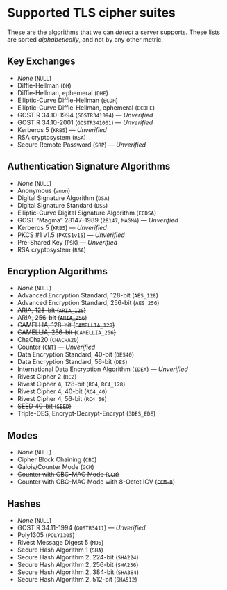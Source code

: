 # Supported TLS cipher suites

These are the algorithms that we can _detect_ a server supports. These lists are sorted _alphabetically_, and not by any other metric.

## Key Exchanges

* _None_ (`NULL`)
* Diffie-Hellman (`DH`)
* Diffie-Hellman, ephemeral (`DHE`)
* Elliptic-Curve Diffie-Hellman (`ECDH`)
* Elliptic-Curve Diffie-Hellman, ephemeral (`ECDHE`)
* GOST R 34.10-1994 (`GOSTR341094`) — _Unverified_
* GOST R 34.10-2001 (`GOSTR341001`) — _Unverified_
* Kerberos 5 (`KRB5`) — _Unverified_
* RSA cryptosystem (`RSA`)
* Secure Remote Password (`SRP`) — _Unverified_

## Authentication Signature Algorithms

* _None_ (`NULL`)
* Anonymous (`anon`)
* Digital Signature Algorithm (`DSA`)
* Digital Signature Standard (`DSS`)
* Elliptic-Curve Digital Signature Algorithm (`ECDSA`)
* GOST “Magma” 28147-1989 (`28147`, `MAGMA`) — _Unverified_
* Kerberos 5 (`KRB5`) — _Unverified_
* PKCS #1 v1.5 (`PKCS1v15`) — _Unverified_
* Pre-Shared Key (`PSK`) — _Unverified_
* RSA cryptosystem (`RSA`)

## Encryption Algorithms

* _None_ (`NULL`)
* Advanced Encryption Standard, 128-bit (`AES_128`)
* Advanced Encryption Standard, 256-bit (`AES_256`)
* ~~ARIA, 128-bit (`ARIA_128`)~~
* ~~ARIA, 256-bit (`ARIA_256`)~~
* ~~CAMELLIA, 128-bit (`CAMELLIA_128`)~~
* ~~CAMELLIA, 256-bit (`CAMELLIA_256`)~~
* ChaCha20 (`CHACHA20`)
* Counter (`CNT`) — _Unverified_
* Data Encryption Standard, 40-bit (`DES40`)
* Data Encryption Standard, 56-bit (`DES`)
* International Data Encryption Algorithm (`IDEA`) — _Unverified_
* Rivest Cipher 2 (`RC2`)
* Rivest Cipher 4, 128-bit (`RC4`, `RC4_128`)
* Rivest Cipher 4, 40-bit (`RC4_40`)
* Rivest Cipher 4, 56-bit (`RC4_56`)
* ~~SEED 40-bit (`SEED`)~~
* Triple-DES, Encrypt-Decrypt-Encrypt (`3DES_EDE`)

## Modes

* _None_ (`NULL`)
* Cipher Block Chaining (`CBC`)
* Galois/Counter Mode (`GCM`)
* ~~Counter with CBC-MAC Mode (`CCM`)~~
* ~~Counter with CBC-MAC Mode with 8-Octet ICV (`CCM-8`)~~

## Hashes

* _None_ (`NULL`)
* GOST R 34.11-1994 (`GOSTR3411`) — _Unverified_
* Poly1305 (`POLY1305`)
* Rivest Message Digest 5 (`MD5`)
* Secure Hash Algorithm 1 (`SHA`)
* Secure Hash Algorithm 2, 224-bit (`SHA224`)
* Secure Hash Algorithm 2, 256-bit (`SHA256`)
* Secure Hash Algorithm 2, 384-bit (`SHA384`)
* Secure Hash Algorithm 2, 512-bit (`SHA512`)

<!--
## Literal cipher suites

* `SSL_FORTEZZA_KEA_WITH_FORTEZZA_CBC_SHA`
* `SSL_FORTEZZA_KEA_WITH_NULL_SHA`
* `TLS_AES_128_GCM_SHA256`
* `TLS_AES_256_GCM_SHA384`
* `TLS_CHACHA20_POLY1305_SHA256`
* `TLS_DH_ANON_EXPORT_WITH_DES40_CBC_SHA`
* `TLS_DH_ANON_EXPORT_WITH_RC4_40_MD5`
* `TLS_DH_ANON_WITH_3DES_EDE_CBC_SHA`
* `TLS_DH_ANON_WITH_AES_128_CBC_SHA`
* `TLS_DH_ANON_WITH_AES_128_CBC_SHA256`
* `TLS_DH_ANON_WITH_AES_128_GCM_SHA256`
* `TLS_DH_ANON_WITH_AES_256_CBC_SHA`
* `TLS_DH_ANON_WITH_AES_256_CBC_SHA256`
* `TLS_DH_ANON_WITH_AES_256_GCM_SHA384`
* `TLS_DH_ANON_WITH_ARIA_128_CBC_SHA256`
* `TLS_DH_ANON_WITH_ARIA_128_GCM_SHA256`
* `TLS_DH_ANON_WITH_ARIA_256_CBC_SHA384`
* `TLS_DH_ANON_WITH_ARIA_256_GCM_SHA384`
* `TLS_DH_ANON_WITH_CAMELLIA_128_CBC_SHA`
* `TLS_DH_ANON_WITH_CAMELLIA_128_CBC_SHA256`
* `TLS_DH_ANON_WITH_CAMELLIA_128_GCM_SHA256`
* `TLS_DH_ANON_WITH_CAMELLIA_256_CBC_SHA`
* `TLS_DH_ANON_WITH_CAMELLIA_256_CBC_SHA256`
* `TLS_DH_ANON_WITH_CAMELLIA_256_GCM_SHA384`
* `TLS_DH_ANON_WITH_DES_CBC_SHA`
* `TLS_DH_ANON_WITH_RC4_128_MD5`
* `TLS_DH_ANON_WITH_SEED_CBC_SHA`
* `TLS_DH_DSS_EXPORT_WITH_DES40_CBC_SHA`
* `TLS_DH_DSS_WITH_3DES_EDE_CBC_SHA`
* `TLS_DH_DSS_WITH_AES_128_CBC_SHA`
* `TLS_DH_DSS_WITH_AES_128_CBC_SHA256`
* `TLS_DH_DSS_WITH_AES_128_GCM_SHA256`
* `TLS_DH_DSS_WITH_AES_256_CBC_SHA`
* `TLS_DH_DSS_WITH_AES_256_CBC_SHA256`
* `TLS_DH_DSS_WITH_AES_256_GCM_SHA384`
* `TLS_DH_DSS_WITH_ARIA_128_CBC_SHA256`
* `TLS_DH_DSS_WITH_ARIA_128_GCM_SHA256`
* `TLS_DH_DSS_WITH_ARIA_256_CBC_SHA384`
* `TLS_DH_DSS_WITH_ARIA_256_GCM_SHA384`
* `TLS_DH_DSS_WITH_CAMELLIA_128_CBC_SHA`
* `TLS_DH_DSS_WITH_CAMELLIA_128_CBC_SHA256`
* `TLS_DH_DSS_WITH_CAMELLIA_128_GCM_SHA256`
* `TLS_DH_DSS_WITH_CAMELLIA_256_CBC_SHA`
* `TLS_DH_DSS_WITH_CAMELLIA_256_CBC_SHA256`
* `TLS_DH_DSS_WITH_CAMELLIA_256_GCM_SHA384`
* `TLS_DH_DSS_WITH_DES_CBC_SHA`
* `TLS_DH_DSS_WITH_SEED_CBC_SHA`
* `TLS_DH_RSA_EXPORT_WITH_DES40_CBC_SHA`
* `TLS_DH_RSA_WITH_3DES_EDE_CBC_SHA`
* `TLS_DH_RSA_WITH_AES_128_CBC_SHA`
* `TLS_DH_RSA_WITH_AES_128_CBC_SHA256`
* `TLS_DH_RSA_WITH_AES_128_GCM_SHA256`
* `TLS_DH_RSA_WITH_AES_256_CBC_SHA`
* `TLS_DH_RSA_WITH_AES_256_CBC_SHA256`
* `TLS_DH_RSA_WITH_AES_256_GCM_SHA384`
* `TLS_DH_RSA_WITH_ARIA_128_CBC_SHA256`
* `TLS_DH_RSA_WITH_ARIA_128_GCM_SHA256`
* `TLS_DH_RSA_WITH_ARIA_256_CBC_SHA384`
* `TLS_DH_RSA_WITH_ARIA_256_GCM_SHA384`
* `TLS_DH_RSA_WITH_CAMELLIA_128_CBC_SHA`
* `TLS_DH_RSA_WITH_CAMELLIA_128_CBC_SHA256`
* `TLS_DH_RSA_WITH_CAMELLIA_128_GCM_SHA256`
* `TLS_DH_RSA_WITH_CAMELLIA_256_CBC_SHA`
* `TLS_DH_RSA_WITH_CAMELLIA_256_CBC_SHA256`
* `TLS_DH_RSA_WITH_CAMELLIA_256_GCM_SHA384`
* `TLS_DH_RSA_WITH_DES_CBC_SHA`
* `TLS_DH_RSA_WITH_SEED_CBC_SHA`
* `TLS_DHE_DSS_EXPORT_WITH_DES40_CBC_SHA`
* `TLS_DHE_DSS_EXPORT1024_WITH_DES_CBC_SHA`
* `TLS_DHE_DSS_EXPORT1024_WITH_RC4_56_SHA`
* `TLS_DHE_DSS_WITH_3DES_EDE_CBC_SHA`
* `TLS_DHE_DSS_WITH_AES_128_CBC_SHA`
* `TLS_DHE_DSS_WITH_AES_128_CBC_SHA256`
* `TLS_DHE_DSS_WITH_AES_128_GCM_SHA256`
* `TLS_DHE_DSS_WITH_AES_256_CBC_SHA`
* `TLS_DHE_DSS_WITH_AES_256_CBC_SHA256`
* `TLS_DHE_DSS_WITH_AES_256_GCM_SHA384`
* `TLS_DHE_DSS_WITH_ARIA_128_CBC_SHA256`
* `TLS_DHE_DSS_WITH_ARIA_128_GCM_SHA256`
* `TLS_DHE_DSS_WITH_ARIA_256_CBC_SHA384`
* `TLS_DHE_DSS_WITH_ARIA_256_GCM_SHA384`
* `TLS_DHE_DSS_WITH_CAMELLIA_128_CBC_SHA`
* `TLS_DHE_DSS_WITH_CAMELLIA_128_CBC_SHA256`
* `TLS_DHE_DSS_WITH_CAMELLIA_128_GCM_SHA256`
* `TLS_DHE_DSS_WITH_CAMELLIA_256_CBC_SHA`
* `TLS_DHE_DSS_WITH_CAMELLIA_256_CBC_SHA256`
* `TLS_DHE_DSS_WITH_CAMELLIA_256_GCM_SHA384`
* `TLS_DHE_DSS_WITH_DES_CBC_SHA`
* `TLS_DHE_DSS_WITH_RC4_128_SHA`
* `TLS_DHE_DSS_WITH_SEED_CBC_SHA`
* `TLS_DHE_PSK_WITH_3DES_EDE_CBC_SHA`
* `TLS_DHE_PSK_WITH_AES_128_CBC_SHA`
* `TLS_DHE_PSK_WITH_AES_128_CBC_SHA256`
* `TLS_DHE_PSK_WITH_AES_128_CCM`
* `TLS_DHE_PSK_WITH_AES_128_GCM_SHA256`
* `TLS_DHE_PSK_WITH_AES_256_CBC_SHA`
* `TLS_DHE_PSK_WITH_AES_256_CBC_SHA384`
* `TLS_DHE_PSK_WITH_AES_256_CCM`
* `TLS_DHE_PSK_WITH_AES_256_GCM_SHA384`
* `TLS_DHE_PSK_WITH_ARIA_128_CBC_SHA256`
* `TLS_DHE_PSK_WITH_ARIA_128_GCM_SHA256`
* `TLS_DHE_PSK_WITH_ARIA_256_CBC_SHA384`
* `TLS_DHE_PSK_WITH_ARIA_256_GCM_SHA384`
* `TLS_DHE_PSK_WITH_CAMELLIA_128_CBC_SHA256`
* `TLS_DHE_PSK_WITH_CAMELLIA_128_GCM_SHA256`
* `TLS_DHE_PSK_WITH_CAMELLIA_256_CBC_SHA384`
* `TLS_DHE_PSK_WITH_CAMELLIA_256_GCM_SHA384`
* `TLS_DHE_PSK_WITH_NULL_SHA`
* `TLS_DHE_PSK_WITH_NULL_SHA256`
* `TLS_DHE_PSK_WITH_NULL_SHA384`
* `TLS_DHE_PSK_WITH_RC4_128_SHA`
* `TLS_DHE_RSA_EXPORT_WITH_DES40_CBC_SHA`
* `TLS_DHE_RSA_WITH_3DES_EDE_CBC_SHA`
* `TLS_DHE_RSA_WITH_AES_128_CBC_SHA`
* `TLS_DHE_RSA_WITH_AES_128_CBC_SHA256`
* `TLS_DHE_RSA_WITH_AES_128_CCM`
* `TLS_DHE_RSA_WITH_AES_128_CCM_8`
* `TLS_DHE_RSA_WITH_AES_128_GCM_SHA256`
* `TLS_DHE_RSA_WITH_AES_256_CBC_SHA`
* `TLS_DHE_RSA_WITH_AES_256_CBC_SHA256`
* `TLS_DHE_RSA_WITH_AES_256_CCM`
* `TLS_DHE_RSA_WITH_AES_256_CCM_8`
* `TLS_DHE_RSA_WITH_AES_256_GCM_SHA384`
* `TLS_DHE_RSA_WITH_ARIA_128_CBC_SHA256`
* `TLS_DHE_RSA_WITH_ARIA_128_GCM_SHA256`
* `TLS_DHE_RSA_WITH_ARIA_256_CBC_SHA384`
* `TLS_DHE_RSA_WITH_ARIA_256_GCM_SHA384`
* `TLS_DHE_RSA_WITH_CAMELLIA_128_CBC_SHA`
* `TLS_DHE_RSA_WITH_CAMELLIA_128_CBC_SHA256`
* `TLS_DHE_RSA_WITH_CAMELLIA_128_GCM_SHA256`
* `TLS_DHE_RSA_WITH_CAMELLIA_256_CBC_SHA`
* `TLS_DHE_RSA_WITH_CAMELLIA_256_CBC_SHA256`
* `TLS_DHE_RSA_WITH_CAMELLIA_256_GCM_SHA384`
* `TLS_DHE_RSA_WITH_CHACHA20_POLY1305_SHA256`
* `TLS_DHE_RSA_WITH_CHACHA20_POLY1305_SHA256_OLD`
* `TLS_DHE_RSA_WITH_DES_CBC_SHA`
* `TLS_DHE_RSA_WITH_SEED_CBC_SHA`
* `TLS_ECDH_ANON_WITH_3DES_EDE_CBC_SHA`
* `TLS_ECDH_ANON_WITH_AES_128_CBC_SHA`
* `TLS_ECDH_ANON_WITH_AES_256_CBC_SHA`
* `TLS_ECDH_ANON_WITH_NULL_SHA`
* `TLS_ECDH_ANON_WITH_RC4_128_SHA`
* `TLS_ECDH_ECDSA_WITH_3DES_EDE_CBC_SHA`
* `TLS_ECDH_ECDSA_WITH_AES_128_CBC_SHA`
* `TLS_ECDH_ECDSA_WITH_AES_128_CBC_SHA256`
* `TLS_ECDH_ECDSA_WITH_AES_128_GCM_SHA256`
* `TLS_ECDH_ECDSA_WITH_AES_256_CBC_SHA`
* `TLS_ECDH_ECDSA_WITH_AES_256_CBC_SHA384`
* `TLS_ECDH_ECDSA_WITH_AES_256_GCM_SHA384`
* `TLS_ECDH_ECDSA_WITH_ARIA_128_CBC_SHA256`
* `TLS_ECDH_ECDSA_WITH_ARIA_128_GCM_SHA256`
* `TLS_ECDH_ECDSA_WITH_ARIA_256_CBC_SHA384`
* `TLS_ECDH_ECDSA_WITH_ARIA_256_GCM_SHA384`
* `TLS_ECDH_ECDSA_WITH_CAMELLIA_128_CBC_SHA256`
* `TLS_ECDH_ECDSA_WITH_CAMELLIA_128_GCM_SHA256`
* `TLS_ECDH_ECDSA_WITH_CAMELLIA_256_CBC_SHA384`
* `TLS_ECDH_ECDSA_WITH_CAMELLIA_256_GCM_SHA384`
* `TLS_ECDH_ECDSA_WITH_NULL_SHA`
* `TLS_ECDH_ECDSA_WITH_RC4_128_SHA`
* `TLS_ECDH_RSA_WITH_3DES_EDE_CBC_SHA`
* `TLS_ECDH_RSA_WITH_AES_128_CBC_SHA`
* `TLS_ECDH_RSA_WITH_AES_128_CBC_SHA256`
* `TLS_ECDH_RSA_WITH_AES_128_GCM_SHA256`
* `TLS_ECDH_RSA_WITH_AES_256_CBC_SHA`
* `TLS_ECDH_RSA_WITH_AES_256_CBC_SHA384`
* `TLS_ECDH_RSA_WITH_AES_256_GCM_SHA384`
* `TLS_ECDH_RSA_WITH_ARIA_128_CBC_SHA256`
* `TLS_ECDH_RSA_WITH_ARIA_128_GCM_SHA256`
* `TLS_ECDH_RSA_WITH_ARIA_256_CBC_SHA384`
* `TLS_ECDH_RSA_WITH_ARIA_256_GCM_SHA384`
* `TLS_ECDH_RSA_WITH_CAMELLIA_128_CBC_SHA256`
* `TLS_ECDH_RSA_WITH_CAMELLIA_128_GCM_SHA256`
* `TLS_ECDH_RSA_WITH_CAMELLIA_256_CBC_SHA384`
* `TLS_ECDH_RSA_WITH_CAMELLIA_256_GCM_SHA384`
* `TLS_ECDH_RSA_WITH_NULL_SHA`
* `TLS_ECDH_RSA_WITH_RC4_128_SHA`
* `TLS_ECDHE_ECDSA_WITH_3DES_EDE_CBC_SHA`
* `TLS_ECDHE_ECDSA_WITH_AES_128_CBC_SHA`
* `TLS_ECDHE_ECDSA_WITH_AES_128_CBC_SHA256`
* `TLS_ECDHE_ECDSA_WITH_AES_128_CCM`
* `TLS_ECDHE_ECDSA_WITH_AES_128_CCM_8`
* `TLS_ECDHE_ECDSA_WITH_AES_128_GCM_SHA256`
* `TLS_ECDHE_ECDSA_WITH_AES_256_CBC_SHA`
* `TLS_ECDHE_ECDSA_WITH_AES_256_CBC_SHA384`
* `TLS_ECDHE_ECDSA_WITH_AES_256_CCM`
* `TLS_ECDHE_ECDSA_WITH_AES_256_CCM_8`
* `TLS_ECDHE_ECDSA_WITH_AES_256_GCM_SHA384`
* `TLS_ECDHE_ECDSA_WITH_ARIA_128_CBC_SHA256`
* `TLS_ECDHE_ECDSA_WITH_ARIA_128_GCM_SHA256`
* `TLS_ECDHE_ECDSA_WITH_ARIA_256_CBC_SHA384`
* `TLS_ECDHE_ECDSA_WITH_ARIA_256_GCM_SHA384`
* `TLS_ECDHE_ECDSA_WITH_CAMELLIA_128_CBC_SHA256`
* `TLS_ECDHE_ECDSA_WITH_CAMELLIA_128_GCM_SHA256`
* `TLS_ECDHE_ECDSA_WITH_CAMELLIA_256_CBC_SHA384`
* `TLS_ECDHE_ECDSA_WITH_CAMELLIA_256_GCM_SHA384`
* `TLS_ECDHE_ECDSA_WITH_CHACHA20_POLY1305_SHA256`
* `TLS_ECDHE_ECDSA_WITH_CHACHA20_POLY1305_SHA256_OLD`
* `TLS_ECDHE_ECDSA_WITH_NULL_SHA`
* `TLS_ECDHE_ECDSA_WITH_RC4_128_SHA`
* `TLS_ECDHE_PSK_WITH_3DES_EDE_CBC_SHA`
* `TLS_ECDHE_PSK_WITH_AES_128_CBC_SHA`
* `TLS_ECDHE_PSK_WITH_AES_128_CBC_SHA256`
* `TLS_ECDHE_PSK_WITH_AES_128_GCM_SHA256`
* `TLS_ECDHE_PSK_WITH_AES_256_CBC_SHA`
* `TLS_ECDHE_PSK_WITH_AES_256_CBC_SHA384`
* `TLS_ECDHE_PSK_WITH_ARIA_128_CBC_SHA256`
* `TLS_ECDHE_PSK_WITH_ARIA_256_CBC_SHA384`
* `TLS_ECDHE_PSK_WITH_CAMELLIA_128_CBC_SHA256`
* `TLS_ECDHE_PSK_WITH_CAMELLIA_256_CBC_SHA384`
* `TLS_ECDHE_PSK_WITH_NULL_SHA`
* `TLS_ECDHE_PSK_WITH_NULL_SHA256`
* `TLS_ECDHE_PSK_WITH_NULL_SHA384`
* `TLS_ECDHE_PSK_WITH_RC4_128_SHA`
* `TLS_ECDHE_RSA_WITH_3DES_EDE_CBC_SHA`
* `TLS_ECDHE_RSA_WITH_AES_128_CBC_SHA`
* `TLS_ECDHE_RSA_WITH_AES_128_CBC_SHA256`
* `TLS_ECDHE_RSA_WITH_AES_128_GCM_SHA256`
* `TLS_ECDHE_RSA_WITH_AES_256_CBC_SHA`
* `TLS_ECDHE_RSA_WITH_AES_256_CBC_SHA384`
* `TLS_ECDHE_RSA_WITH_AES_256_GCM_SHA384`
* `TLS_ECDHE_RSA_WITH_ARIA_128_CBC_SHA256`
* `TLS_ECDHE_RSA_WITH_ARIA_128_GCM_SHA256`
* `TLS_ECDHE_RSA_WITH_ARIA_256_CBC_SHA384`
* `TLS_ECDHE_RSA_WITH_ARIA_256_GCM_SHA384`
* `TLS_ECDHE_RSA_WITH_CAMELLIA_128_CBC_SHA256`
* `TLS_ECDHE_RSA_WITH_CAMELLIA_128_GCM_SHA256`
* `TLS_ECDHE_RSA_WITH_CAMELLIA_256_CBC_SHA384`
* `TLS_ECDHE_RSA_WITH_CAMELLIA_256_GCM_SHA384`
* `TLS_ECDHE_RSA_WITH_CHACHA20_POLY1305_SHA256`
* `TLS_ECDHE_RSA_WITH_CHACHA20_POLY1305_SHA256_OLD`
* `TLS_ECDHE_RSA_WITH_NULL_SHA`
* `TLS_ECDHE_RSA_WITH_RC4_128_SHA`
* `TLS_GOSTR341001_WITH_28147_CNT_IMIT`
* `TLS_GOSTR341001_WITH_NULL_GOSTR3411`
* `TLS_GOSTR341094_WITH_28147_CNT_IMIT`
* `TLS_GOSTR341094_WITH_NULL_GOSTR3411`
* `TLS_KRB5_EXPORT_WITH_DES_CBC_40_MD5`
* `TLS_KRB5_EXPORT_WITH_DES_CBC_40_SHA`
* `TLS_KRB5_EXPORT_WITH_RC2_CBC_40_MD5`
* `TLS_KRB5_EXPORT_WITH_RC2_CBC_40_SHA`
* `TLS_KRB5_EXPORT_WITH_RC4_40_MD5`
* `TLS_KRB5_EXPORT_WITH_RC4_40_SHA`
* `TLS_KRB5_WITH_3DES_EDE_CBC_MD5`
* `TLS_KRB5_WITH_3DES_EDE_CBC_SHA`
* `TLS_KRB5_WITH_DES_CBC_MD5`
* `TLS_KRB5_WITH_DES_CBC_SHA`
* `TLS_KRB5_WITH_IDEA_CBC_MD5`
* `TLS_KRB5_WITH_IDEA_CBC_SHA`
* `TLS_KRB5_WITH_RC4_128_MD5`
* `TLS_KRB5_WITH_RC4_128_SHA`
* `TLS_NULL_WITH_NULL_NULL`
* `TLS_PSK_DHE_WITH_AES_128_CCM_8`
* `TLS_PSK_DHE_WITH_AES_256_CCM_8`
* `TLS_PSK_WITH_3DES_EDE_CBC_SHA`
* `TLS_PSK_WITH_AES_128_CBC_SHA`
* `TLS_PSK_WITH_AES_128_CBC_SHA256`
* `TLS_PSK_WITH_AES_128_CCM`
* `TLS_PSK_WITH_AES_128_CCM_8`
* `TLS_PSK_WITH_AES_128_GCM_SHA256`
* `TLS_PSK_WITH_AES_256_CBC_SHA`
* `TLS_PSK_WITH_AES_256_CBC_SHA384`
* `TLS_PSK_WITH_AES_256_CCM`
* `TLS_PSK_WITH_AES_256_CCM_8`
* `TLS_PSK_WITH_AES_256_GCM_SHA384`
* `TLS_PSK_WITH_ARIA_128_CBC_SHA256`
* `TLS_PSK_WITH_ARIA_128_GCM_SHA256`
* `TLS_PSK_WITH_ARIA_256_CBC_SHA384`
* `TLS_PSK_WITH_ARIA_256_GCM_SHA384`
* `TLS_PSK_WITH_CAMELLIA_128_CBC_SHA256`
* `TLS_PSK_WITH_CAMELLIA_128_GCM_SHA256`
* `TLS_PSK_WITH_CAMELLIA_256_CBC_SHA384`
* `TLS_PSK_WITH_CAMELLIA_256_GCM_SHA384`
* `TLS_PSK_WITH_NULL_SHA`
* `TLS_PSK_WITH_NULL_SHA256`
* `TLS_PSK_WITH_NULL_SHA384`
* `TLS_PSK_WITH_RC4_128_SHA`
* `TLS_RENEGO_PROTECTION_REQUEST`
* `TLS_RSA_EXPORT_WITH_DES40_CBC_SHA`
* `TLS_RSA_EXPORT_WITH_RC2_CBC_40_MD5`
* `TLS_RSA_EXPORT_WITH_RC4_40_MD5`
* `TLS_RSA_EXPORT1024_WITH_DES_CBC_SHA`
* `TLS_RSA_EXPORT1024_WITH_RC2_CBC_56_MD5`
* `TLS_RSA_EXPORT1024_WITH_RC4_56_MD5`
* `TLS_RSA_EXPORT1024_WITH_RC4_56_SHA`
* `TLS_RSA_PSK_WITH_3DES_EDE_CBC_SHA`
* `TLS_RSA_PSK_WITH_AES_128_CBC_SHA`
* `TLS_RSA_PSK_WITH_AES_128_CBC_SHA256`
* `TLS_RSA_PSK_WITH_AES_128_GCM_SHA256`
* `TLS_RSA_PSK_WITH_AES_256_CBC_SHA`
* `TLS_RSA_PSK_WITH_AES_256_CBC_SHA384`
* `TLS_RSA_PSK_WITH_AES_256_GCM_SHA384`
* `TLS_RSA_PSK_WITH_ARIA_128_CBC_SHA256`
* `TLS_RSA_PSK_WITH_ARIA_128_GCM_SHA256`
* `TLS_RSA_PSK_WITH_ARIA_256_CBC_SHA384`
* `TLS_RSA_PSK_WITH_ARIA_256_GCM_SHA384`
* `TLS_RSA_PSK_WITH_CAMELLIA_128_CBC_SHA256`
* `TLS_RSA_PSK_WITH_CAMELLIA_128_GCM_SHA256`
* `TLS_RSA_PSK_WITH_CAMELLIA_256_CBC_SHA384`
* `TLS_RSA_PSK_WITH_CAMELLIA_256_GCM_SHA384`
* `TLS_RSA_PSK_WITH_NULL_SHA`
* `TLS_RSA_PSK_WITH_NULL_SHA256`
* `TLS_RSA_PSK_WITH_NULL_SHA384`
* `TLS_RSA_PSK_WITH_RC4_128_SHA`
* `TLS_RSA_WITH_3DES_EDE_CBC_SHA`
* `TLS_RSA_WITH_AES_128_CBC_SHA`
* `TLS_RSA_WITH_AES_128_CBC_SHA256`
* `TLS_RSA_WITH_AES_128_CCM`
* `TLS_RSA_WITH_AES_128_CCM_8`
* `TLS_RSA_WITH_AES_128_GCM_SHA256`
* `TLS_RSA_WITH_AES_256_CBC_SHA`
* `TLS_RSA_WITH_AES_256_CBC_SHA256`
* `TLS_RSA_WITH_AES_256_CCM`
* `TLS_RSA_WITH_AES_256_CCM_8`
* `TLS_RSA_WITH_AES_256_GCM_SHA384`
* `TLS_RSA_WITH_ARIA_128_CBC_SHA256`
* `TLS_RSA_WITH_ARIA_128_GCM_SHA256`
* `TLS_RSA_WITH_ARIA_256_CBC_SHA384`
* `TLS_RSA_WITH_ARIA_256_GCM_SHA384`
* `TLS_RSA_WITH_CAMELLIA_128_CBC_SHA`
* `TLS_RSA_WITH_CAMELLIA_128_CBC_SHA256`
* `TLS_RSA_WITH_CAMELLIA_128_GCM_SHA256`
* `TLS_RSA_WITH_CAMELLIA_256_CBC_SHA`
* `TLS_RSA_WITH_CAMELLIA_256_CBC_SHA256`
* `TLS_RSA_WITH_CAMELLIA_256_GCM_SHA384`
* `TLS_RSA_WITH_DES_CBC_SHA`
* `TLS_RSA_WITH_IDEA_CBC_SHA`
* `TLS_RSA_WITH_NULL_MD5`
* `TLS_RSA_WITH_NULL_SHA`
* `TLS_RSA_WITH_NULL_SHA256`
* `TLS_RSA_WITH_RC4_128_MD5`
* `TLS_RSA_WITH_RC4_128_SHA`
* `TLS_RSA_WITH_SEED_CBC_SHA`
* `TLS_SRP_SHA_DSS_WITH_3DES_EDE_CBC_SHA`
* `TLS_SRP_SHA_DSS_WITH_AES_128_CBC_SHA`
* `TLS_SRP_SHA_DSS_WITH_AES_256_CBC_SHA`
* `TLS_SRP_SHA_RSA_WITH_3DES_EDE_CBC_SHA`
* `TLS_SRP_SHA_RSA_WITH_AES_128_CBC_SHA`
* `TLS_SRP_SHA_RSA_WITH_AES_256_CBC_SHA`
* `TLS_SRP_SHA_WITH_3DES_EDE_CBC_SHA`
* `TLS_SRP_SHA_WITH_AES_128_CBC_SHA`
* `TLS_SRP_SHA_WITH_AES_256_CBC_SHA`
-->
